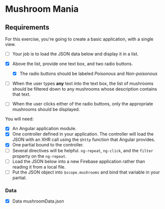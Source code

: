 # Mushroom Mania



## Requirements

For this exercise, you're going to create a basic application, with a single view. 
- [ ] Your job is to load the JSON data below and display it in a list. 
- [X] Above the list, provide one text box, and two radio buttons.
	- [X] The radio buttons should be labeled *Poisonous* and *Non-poisonous*

- [ ] When the user types **any** text into the text box, the list of mushrooms should be filtered down to any mushrooms whose description contains that text.

- [ ] When the user clicks either of the radio buttons, only the appropriate mushrooms should be displayed.

You will need:

- [X] An Angular application module.
- [X] One controller defined in your application. The controller will load the JSON with an XHR call using the `$http` function that Angular provides.
- [X] One partial bound to the controller.
- [ ] Several directives will be helpful. `ng-repeat`, `ng-click`, and the `filter` property on the `ng-repeat`.
- [ ] Load the JSON below into a new Firebase application rather than reading it from a local file.
- [ ] Put the JSON object into `$scope.mushrooms` and bind that variable in your partial.

### Data
- [X] Data mushroomData.json




